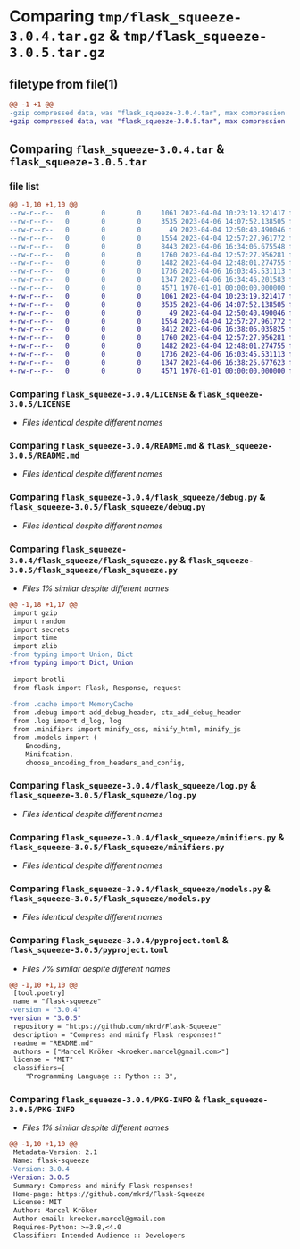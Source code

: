 # Comparing `tmp/flask_squeeze-3.0.4.tar.gz` & `tmp/flask_squeeze-3.0.5.tar.gz`

## filetype from file(1)

```diff
@@ -1 +1 @@
-gzip compressed data, was "flask_squeeze-3.0.4.tar", max compression
+gzip compressed data, was "flask_squeeze-3.0.5.tar", max compression
```

## Comparing `flask_squeeze-3.0.4.tar` & `flask_squeeze-3.0.5.tar`

### file list

```diff
@@ -1,10 +1,10 @@
--rw-r--r--   0        0        0     1061 2023-04-04 10:23:19.321417 flask_squeeze-3.0.4/LICENSE
--rw-r--r--   0        0        0     3535 2023-04-06 14:07:52.138505 flask_squeeze-3.0.4/README.md
--rw-r--r--   0        0        0       49 2023-04-04 12:50:40.490046 flask_squeeze-3.0.4/flask_squeeze/__init__.py
--rw-r--r--   0        0        0     1554 2023-04-04 12:57:27.961772 flask_squeeze-3.0.4/flask_squeeze/debug.py
--rw-r--r--   0        0        0     8443 2023-04-06 16:34:06.675548 flask_squeeze-3.0.4/flask_squeeze/flask_squeeze.py
--rw-r--r--   0        0        0     1760 2023-04-04 12:57:27.956281 flask_squeeze-3.0.4/flask_squeeze/log.py
--rw-r--r--   0        0        0     1482 2023-04-04 12:48:01.274755 flask_squeeze-3.0.4/flask_squeeze/minifiers.py
--rw-r--r--   0        0        0     1736 2023-04-06 16:03:45.531113 flask_squeeze-3.0.4/flask_squeeze/models.py
--rw-r--r--   0        0        0     1347 2023-04-06 16:34:46.201583 flask_squeeze-3.0.4/pyproject.toml
--rw-r--r--   0        0        0     4571 1970-01-01 00:00:00.000000 flask_squeeze-3.0.4/PKG-INFO
+-rw-r--r--   0        0        0     1061 2023-04-04 10:23:19.321417 flask_squeeze-3.0.5/LICENSE
+-rw-r--r--   0        0        0     3535 2023-04-06 14:07:52.138505 flask_squeeze-3.0.5/README.md
+-rw-r--r--   0        0        0       49 2023-04-04 12:50:40.490046 flask_squeeze-3.0.5/flask_squeeze/__init__.py
+-rw-r--r--   0        0        0     1554 2023-04-04 12:57:27.961772 flask_squeeze-3.0.5/flask_squeeze/debug.py
+-rw-r--r--   0        0        0     8412 2023-04-06 16:38:06.035825 flask_squeeze-3.0.5/flask_squeeze/flask_squeeze.py
+-rw-r--r--   0        0        0     1760 2023-04-04 12:57:27.956281 flask_squeeze-3.0.5/flask_squeeze/log.py
+-rw-r--r--   0        0        0     1482 2023-04-04 12:48:01.274755 flask_squeeze-3.0.5/flask_squeeze/minifiers.py
+-rw-r--r--   0        0        0     1736 2023-04-06 16:03:45.531113 flask_squeeze-3.0.5/flask_squeeze/models.py
+-rw-r--r--   0        0        0     1347 2023-04-06 16:38:25.677623 flask_squeeze-3.0.5/pyproject.toml
+-rw-r--r--   0        0        0     4571 1970-01-01 00:00:00.000000 flask_squeeze-3.0.5/PKG-INFO
```

### Comparing `flask_squeeze-3.0.4/LICENSE` & `flask_squeeze-3.0.5/LICENSE`

 * *Files identical despite different names*

### Comparing `flask_squeeze-3.0.4/README.md` & `flask_squeeze-3.0.5/README.md`

 * *Files identical despite different names*

### Comparing `flask_squeeze-3.0.4/flask_squeeze/debug.py` & `flask_squeeze-3.0.5/flask_squeeze/debug.py`

 * *Files identical despite different names*

### Comparing `flask_squeeze-3.0.4/flask_squeeze/flask_squeeze.py` & `flask_squeeze-3.0.5/flask_squeeze/flask_squeeze.py`

 * *Files 1% similar despite different names*

```diff
@@ -1,18 +1,17 @@
 import gzip
 import random
 import secrets
 import time
 import zlib
-from typing import Union, Dict
+from typing import Dict, Union
 
 import brotli
 from flask import Flask, Response, request
 
-from .cache import MemoryCache
 from .debug import add_debug_header, ctx_add_debug_header
 from .log import d_log, log
 from .minifiers import minify_css, minify_html, minify_js
 from .models import (
 	Encoding,
 	Minifcation,
 	choose_encoding_from_headers_and_config,
```

### Comparing `flask_squeeze-3.0.4/flask_squeeze/log.py` & `flask_squeeze-3.0.5/flask_squeeze/log.py`

 * *Files identical despite different names*

### Comparing `flask_squeeze-3.0.4/flask_squeeze/minifiers.py` & `flask_squeeze-3.0.5/flask_squeeze/minifiers.py`

 * *Files identical despite different names*

### Comparing `flask_squeeze-3.0.4/flask_squeeze/models.py` & `flask_squeeze-3.0.5/flask_squeeze/models.py`

 * *Files identical despite different names*

### Comparing `flask_squeeze-3.0.4/pyproject.toml` & `flask_squeeze-3.0.5/pyproject.toml`

 * *Files 7% similar despite different names*

```diff
@@ -1,10 +1,10 @@
 [tool.poetry]
 name = "flask-squeeze"
-version = "3.0.4"
+version = "3.0.5"
 repository = "https://github.com/mkrd/Flask-Squeeze"
 description = "Compress and minify Flask responses!"
 readme = "README.md"
 authors = ["Marcel Kröker <kroeker.marcel@gmail.com>"]
 license = "MIT"
 classifiers=[
 	"Programming Language :: Python :: 3",
```

### Comparing `flask_squeeze-3.0.4/PKG-INFO` & `flask_squeeze-3.0.5/PKG-INFO`

 * *Files 1% similar despite different names*

```diff
@@ -1,10 +1,10 @@
 Metadata-Version: 2.1
 Name: flask-squeeze
-Version: 3.0.4
+Version: 3.0.5
 Summary: Compress and minify Flask responses!
 Home-page: https://github.com/mkrd/Flask-Squeeze
 License: MIT
 Author: Marcel Kröker
 Author-email: kroeker.marcel@gmail.com
 Requires-Python: >=3.8,<4.0
 Classifier: Intended Audience :: Developers
```

